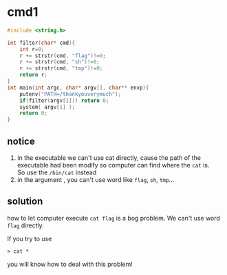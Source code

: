 # cmd1
``` c
#include <string.h>

int filter(char* cmd){
	int r=0;
	r += strstr(cmd, "flag")!=0;
	r += strstr(cmd, "sh")!=0;
	r += strstr(cmd, "tmp")!=0;
	return r;
}
int main(int argc, char* argv[], char** envp){
	putenv("PATH=/thankyouverymuch");
	if(filter(argv[1])) return 0;
	system( argv[1] );
	return 0;
}
```

## notice
1. in the executable we can't use cat directly, cause the path of the executable had been modify so computer can find where the `cat` is. \
So use the `/bin/cat` instead
2. in the argument , you can't use word like `flag`, `sh`, `tmp`...

## solution
how to let computer execute `cat flag` is a bog problem.
We can't use word `flag` directly.

If you try to use 
```
> cat *
```
you will know how to deal with this problem!
